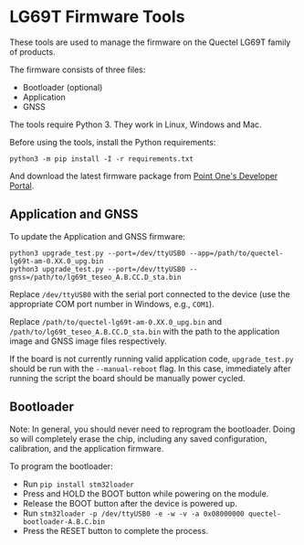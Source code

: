 # LG69T Firmware Tools
These tools are used to manage the firmware on the Quectel LG69T family of products.

The firmware consists of three files:
- Bootloader (optional)
- Application
- GNSS

The tools require Python 3. They work in Linux, Windows and Mac.

Before using the tools, install the Python requirements:

```
python3 -m pip install -I -r requirements.txt
```

And download the latest firmware package from [Point One's Developer Portal](https://pointonenav.com/docs/).


## Application and GNSS

To update the Application and GNSS firmware:

```
python3 upgrade_test.py --port=/dev/ttyUSB0 --app=/path/to/quectel-lg69t-am-0.XX.0_upg.bin
python3 upgrade_test.py --port=/dev/ttyUSB0 --gnss=/path/to/lg69t_teseo_A.B.CC.D_sta.bin
```

Replace `/dev/ttyUSB0` with the serial port connected to the device (use the appropriate COM port number in Windows, e.g., `COM1`).

Replace `/path/to/quectel-lg69t-am-0.XX.0_upg.bin` and `/path/to/lg69t_teseo_A.B.CC.D_sta.bin` with the path to the application image and GNSS image files respectively.

If the board is not currently running valid application code, `upgrade_test.py` should be run with the `--manual-reboot` flag. In this case, immediately after running the script the board should be manually power cycled.

## Bootloader

Note: In general, you should never need to reprogram the bootloader. Doing so will completely erase the chip, including any saved configuration, calibration, and the application firmware.

To program the bootloader:
- Run `pip install stm32loader`
- Press and HOLD the BOOT button while powering on the module.
- Release the BOOT button after the device is powered up.
- Run `stm32loader -p /dev/ttyUSB0 -e -w -v -a 0x08000000 quectel-bootloader-A.B.C.bin`
- Press the RESET button to complete the process.
